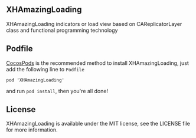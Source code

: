 ## XHAmazingLoading
XHAmazingLoading indicators or load view based on CAReplicatorLayer class and functional programming technology


## Podfile

[CocosPods](http://cocosPods.org) is the recommended method to install XHAmazingLoading, just add the following line to `Podfile`

```
pod 'XHAmazingLoading'
```

and run `pod install`, then you're all done!


## License

XHAmazingLoading is available under the MIT license, see the LICENSE file for more information.     
